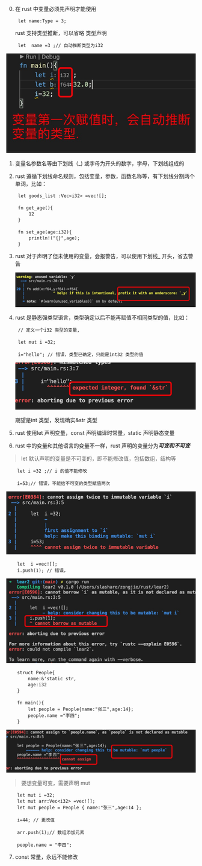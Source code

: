 0. 在 rust 中变量必须先声明才能使用

        let name:Type = 3;


   rust 支持类型推断，可以省略 类型声明

        let  name =3 ;// 自动推断类型为i32

![avatar](../assets/tuiduan.jpg)

1. 变量名参数名等由下划线（_) 或字母为开头的数字，字母，下划线组成的

2. rust 遵循下划线命名规则，包括变量，参数，函数名称等，有下划线分割两个单词，比如：

        let goods_list :Vec<i32> =vec![];

        fn get_age(){
            12
        }

        fn set_age(age:i32){
            println!("{}",age);
        }

3. rust 对于声明了但未使用的变量，会报警告，可以使用下划线_ 开头，省去警告

   ![avatar](../assets/warning.jpg)

4. rust 是静态强类型语言，类型确定以后不能再赋值不相同类型的值，比如：

        // 定义一个i32 类型的变量,

        let mut i =32;

        i="hello"; // 错误，类型已确定，只能是int32 类型的值
    
    ![avatar](../assets/typeerror.jpg)

    期望是int 类型，发现确实&str 类型

5. rust 使用let 声明变量，const 声明编译时常量，static 声明静态变量

6. rust 中的变量和其他语言的变量不一样，rust 声明的变量分为***可变和不可变***

 > let 默认声明的变量是不可变的，即不能修改值，包括数组，结构等

        let i =32 ;// i 的值不能修改

        i=53;// 错误，不能给不可变的类型赋值两次

   ![avatar](../assets/immutable.jpg)

        let  i =vec![];
        i.push(1); // 错误，
   ![avatar](../assets/immutable1.jpg)

        struct People{
            name:&'static str,
            age:i32
        }

        fn main(){
            let people = People{name:"张三",age:14};
            people.name ="李四";
        }
   ![avatar](../assets/immutable2.jpg)

>  要想变量可变，需要声明 mut 

        let mut i =32;
        let mut arr:Vec<i32> =vec![];
        let mut people = People { name:"张三",age:14 };

        i=44; // 更改值

        arr.push(1);// 数组添加元素

        people.name = "李四";

7. const 常量，永远不能修改
